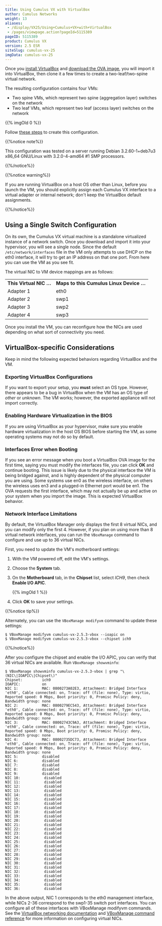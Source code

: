 ```yaml
---
title: Using Cumulus VX with VirtualBox
author: Cumulus Networks
weight: 13
aliases:
 - /display/VX25/Using+Cumulus+VX+with+VirtualBox
 - /pages/viewpage.action?pageId=5115389
pageID: 5115389
product: Cumulus VX
version: 2.5 ESR
siteSlug: cumulus-vx-25
imgData: cumulus-vx-25
---
```

Once you [install VirtualBox](https://www.virtualbox.org/wiki/Downloads)
and [download the OVA image](https://cumulusnetworks.com/cumulus-vx/download/), 
you will import it into VirtualBox, then clone it a few times to create a
two-leaf/two-spine virtual network.

The resulting configuration contains four VMs:

  - Two spine VMs, which represent two spine (aggregation layer)
    switches on the network
  - Two leaf VMs, which represent two leaf (access layer) switches on
    the network

{{% imgOld 0 %}}

Follow [these
steps](/version/cumulus-vx-25/Using-Cumulus-VX-with-VirtualBox/Creating-a-Two-Spine-Two-Leaf-Topology)
to create this configuration.

{{%notice note%}}

This configuration was tested on a server running Debian 3.2.60-1+deb7u3
x86\_64 GNU/Linux with 3.2.0-4-amd64 \#1 SMP processors.

{{%/notice%}}

{{%notice warning%}}

If you are running VirtualBox on a host OS other than Linux, before you
launch the VM, you should explicitly assign each Cumulus VX interface to
a virtual adapter or internal network; don't keep the VirtualBox default
assignments.

{{%/notice%}}

## Using a Single Switch Configuration

On its own, the Cumulus VX virtual machine is a standalone virtualized
instance of a network switch. Once you download and import it into your
hypervisor, you will see a single node. Since the default
`/etc/network/interfaces` file in the VM only attempts to use DHCP on
the eth0 interface, it will try to get an IP address on that one port.
From here you can use the VM as you see fit.

The virtual NIC to VM device mappings are as follows:

|                        |                                         |
| ---------------------- | --------------------------------------- |
| **This Virtual NIC …** | **Maps to this Cumulus Linux Device …** |
| Adapter 1              | eth0                                    |
| Adapter 2              | swp1                                    |
| Adapter 3              | swp2                                    |
| Adapter 4              | swp3                                    |

Once you install the VM, you can reconfigure how the NICs are used
depending on what sort of connectivity you need.

## VirtualBox-specific Considerations

Keep in mind the following expected behaviors regarding VirtualBox and
the VM.

### Exporting VirtualBox Configurations

If you want to export your setup, you **must** select an OS type.
However, there appears to be a bug in VirtualBox when the VM has an OS
type of *other* or *unknown*. The VM works; however, the exported
appliance will not import correctly.

### Enabling Hardware Virtualization in the BIOS

If you are using VirtualBox as your hypervisor, make sure you enable
hardware virtualization in the host OS BIOS before starting the VM, as
some operating systems may not do so by default.

### Interfaces Error when Booting

If you see an error message when you boot a VirtualBox OVA image for the
first time, saying you must modify the interfaces file, you can click
**OK** and continue booting. This issue is likely due to the physical
interface the VM is being bridged against, and is highly dependent of
the physical computer you are using. Some systems use en0 as the
wireless interface, on others the wireless uses en3 and a plugged-in
Ethernet port would be en1. The OVA requests the first interface, which
may not actually be up and active on your system when you import the
image. This is expected VirtualBox behavior.

### Network Interface Limitations

By default, the VirtualBox Manager only displays the first 8 virtual
NICs, and you can modify only the first 4. However, if you plan on using
more than 8 virtual network interfaces, you can run the `VBoxManage`
command to configure and use up to 36 virtual NICs.

First, you need to update the VM's motherboard settings:

1.  With the VM powered off, edit the VM's settings.

2.  Choose the **System** tab.

3.  On the **Motherboard** tab, in the **Chipset** list, select *ICH9*,
    then check **Enable I/O APIC**.
    
    {{% imgOld 1 %}}

4.  Click **OK** to save your settings.

{{%notice tip%}}

Alternately, you can use the `VBoxManage modifyvm` command to update
these settings:

    $ VBoxManage modifyvm cumulus-vx-2.5.3-vbox --ioapic on
    $ VBoxManage modifyvm cumulus-vx-2.5.3-vbox --chipset ich9

{{%/notice%}}

After you configure the chipset and enable the I/O APIC, you can verify
that 36 virtual NICs are available. Run `VBoxManage showvminfo`:

    $ VBoxManage showvminfo cumulus-vx-2.5.3-vbox | grep "\(NIC\|IOAPIC\|Chipset\)"
    Chipset:         ich9
    IOAPIC:          on
    NIC 1:           MAC: 0800273A02E3, Attachment: Bridged Interface 'eth0', Cable connected: on, Trace: off (file: none), Type: virtio, Reported speed: 0 Mbps, Boot priority: 0, Promisc Policy: deny, Bandwidth group: none
    NIC 2:           MAC: 0800279EC543, Attachment: Bridged Interface 'eth0', Cable connected: on, Trace: off (file: none), Type: virtio, Reported speed: 0 Mbps, Boot priority: 0, Promisc Policy: deny, Bandwidth group: none
    NIC 3:           MAC: 08002743C9A3, Attachment: Bridged Interface 'eth0', Cable connected: on, Trace: off (file: none), Type: virtio, Reported speed: 0 Mbps, Boot priority: 0, Promisc Policy: deny, Bandwidth group: none
    NIC 4:           MAC: 08002735DC73, Attachment: Bridged Interface 'eth0', Cable connected: on, Trace: off (file: none), Type: virtio, Reported speed: 0 Mbps, Boot priority: 0, Promisc Policy: deny, Bandwidth group: none
    NIC 5:           disabled
    NIC 6:           disabled
    NIC 7:           disabled
    NIC 8:           disabled
    NIC 9:           disabled
    NIC 10:           disabled
    NIC 11:           disabled
    NIC 12:           disabled
    NIC 13:           disabled
    NIC 14:           disabled
    NIC 15:           disabled
    NIC 16:           disabled
    NIC 17:           disabled
    NIC 18:           disabled
    NIC 19:           disabled
    NIC 20:           disabled
    NIC 21:           disabled
    NIC 22:           disabled
    NIC 23:           disabled
    NIC 24:           disabled
    NIC 25:           disabled
    NIC 26:           disabled
    NIC 27:           disabled
    NIC 28:           disabled
    NIC 29:           disabled
    NIC 30:           disabled
    NIC 31:           disabled
    NIC 32:           disabled
    NIC 33:           disabled
    NIC 34:           disabled
    NIC 35:           disabled
    NIC 36:           disabled

In the above output, NIC 1 corresponds to the eth0 management interface,
while NICs 2-36 correspond to the swp1-35 switch port interfaces. You
can configure all of these interfaces with VBoxManage modifyvm commands.
See the [VirtualBox networking documentation](https://www.virtualbox.org/manual/ch06.html) 
and [VBoxManage command reference](https://www.virtualbox.org/manual/ch08.html#idp104314528) 
for more information on configuring virtual NICs.
